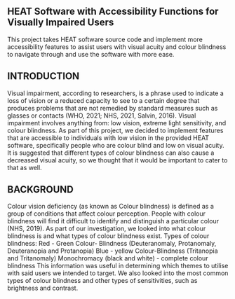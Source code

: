 HEAT Software with Accessibility Functions for Visually Impaired Users
---------------------------------------------------------------------

This project takes HEAT software source code and implement more accessibility features to assist users with visual acuity and colour blindness to navigate through and use the software with more ease. 

INTRODUCTION
----------------------------------------------------------------------
Visual impairment, according to researchers, is a phrase used to indicate a loss of vision or a reduced capacity to see to a certain degree that produces problems that are not remedied by standard measures such as glasses or contacts (WHO, 2021; NHS, 2021, Salvin, 2016). Visual impairment involves anything from: low vision, extreme light sensitivity, and colour blindness. As part of this project, we decided to implement features that are accessible to individuals with low vision in the provided HEAT software, specifically people who are colour blind and low on visual acuity. It is suggested that different types of colour blindness can also cause a decreased visual acuity, so we thought that it would be important to cater to that as well.

BACKGROUND
------------------------------------------------------------------------
Colour vision deficiency (as known as Colour blindness) is defined as a group of conditions that affect colour perception. People with colour blindness will find it difficult to identify and distinguish a particular colour (NHS, 2019). As part of our investigation, we looked into what colour blindness is and what types of colour blindness exist. 
Types of colour blindness:
Red - Green Colour- Blindness (Deuteranomaly, Protanomaly, Deuteranopia and Protanopia)
Blue - yellow Colour-Blindness (Tritanopia and Tritanomaly)
Monochromacy (black and white) - complete colour blindness
This information was useful in determining which themes to utilise with said users we intended to target. We also looked into the most common types of colour blindness and other types of sensitivities, such as brightness and contrast. 
